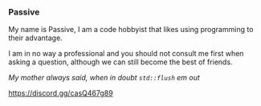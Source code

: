 ### Passive

My name is Passive, I am a code hobbyist that likes using programming to their advantage.

I am in no way a professional and you should not consult me first when asking a question, although
we can still become the best of friends.

*My mother always said, when in doubt `std::flush` em out*

https://discord.gg/casQ467g89
